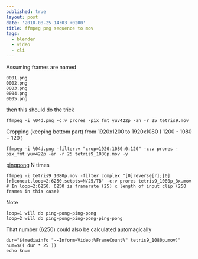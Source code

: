 ```yaml
---
published: true
layout: post
date: '2018-08-25 14:03 +0200'
title: ffmpeg png sequence to mov
tags:
  - blender
  - video
  - cli
---
```

Assuming frames are named

    0001.png
    0002.png
    0003.png
    0004.png
    0005.png

then this should do the trick

	ffmpeg -i %04d.png -c:v prores -pix_fmt yuv422p -an -r 25 tetris9.mov
    
Cropping (keeping bottom part) from 1920x1200 to 1920x1080 ( 1200 - 1080 = 120 )
    
    ffmpeg -i %04d.png -filter:v "crop=1920:1080:0:120" -c:v prores -pix_fmt yuv422p -an -r 25 tetris9_1080p.mov -y

[pingpong](https://www.questarter.com/q/how-to-loop-a-video-back-and-forth-with-ffmpeg-2_1089525.html) N times
    
    ffmpeg -i tetris9_1080p.mov -filter_complex "[0]reverse[r];[0][r]concat,loop=2:6250,setpts=N/25/TB" -c:v prores tetris9_1080p_3x.mov
    # In loop=2:6250, 6250 is framerate (25) x length of input clip (250 frames in this case)
    
 Note
 
    loop=1 will do ping-pong-ping-pong
    loop=2 will do ping-pong-ping-pong-ping-pong
    
 That number (6250) could also be calculated automagically
 
    dur="$(mediainfo "--Inform=Video;%FrameCount%" tetris9_1080p.mov)"
    num=$(( dur * 25 ))
    echo $num
